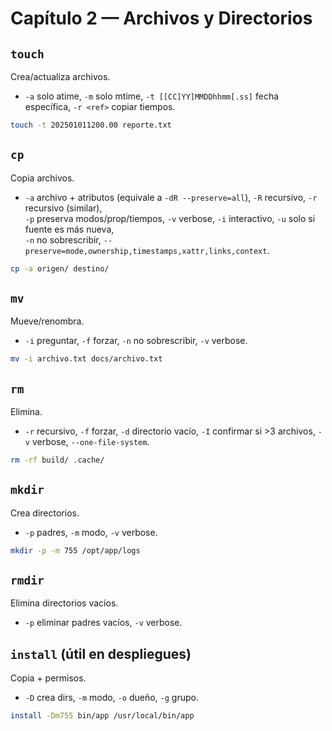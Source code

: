 # Capítulo 2 — Archivos y Directorios

## `touch`
Crea/actualiza archivos.
- `-a` solo atime, `-m` solo mtime, `-t [[CC]YY]MMDDhhmm[.ss]` fecha específica, `-r <ref>` copiar tiempos.
```bash
touch -t 202501011200.00 reporte.txt
```

## `cp`
Copia archivos.
- `-a` archivo + atributos (equivale a `-dR --preserve=all`), `-R` recursivo, `-r` recursivo (similar),  
  `-p` preserva modos/prop/tiempos, `-v` verbose, `-i` interactivo, `-u` solo si fuente es más nueva,  
  `-n` no sobrescribir, `--preserve=mode,ownership,timestamps,xattr,links,context`.
```bash
cp -a origen/ destino/
```

## `mv`
Mueve/renombra.
- `-i` preguntar, `-f` forzar, `-n` no sobrescribir, `-v` verbose.
```bash
mv -i archivo.txt docs/archivo.txt
```

## `rm`
Elimina.
- `-r` recursivo, `-f` forzar, `-d` directorio vacío, `-I` confirmar si >3 archivos, `-v` verbose, `--one-file-system`.
```bash
rm -rf build/ .cache/
```

## `mkdir`
Crea directorios.
- `-p` padres, `-m` modo, `-v` verbose.
```bash
mkdir -p -m 755 /opt/app/logs
```

## `rmdir`
Elimina directorios vacíos.
- `-p` eliminar padres vacíos, `-v` verbose.

## `install` (útil en despliegues)
Copia + permisos.
- `-D` crea dirs, `-m` modo, `-o` dueño, `-g` grupo.
```bash
install -Dm755 bin/app /usr/local/bin/app
```
